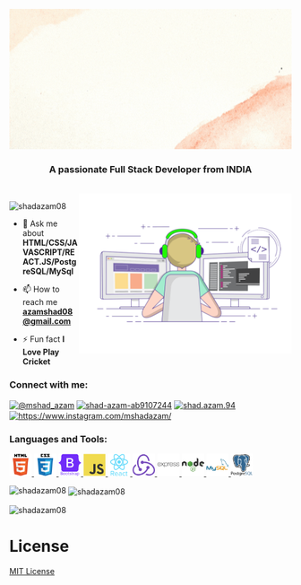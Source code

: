 <p align="center"><img alt="logo" src="./Shad Azam12.gif" width="2000" height="250"/></p>

<!--[![Typing SVG](https://readme-typing-svg.demolab.com/?lines=Hello,There!+👋;_I'm+Shad+Azam....;Nice+to+meet+you!&center=true&size=30)](https://git.io/typing-svg)-->

<!--<h1 align="center">
    <img src="https://readme-typing-svg.demolab.com/?lines=Hello,There!+👋; I'm+Shad+Azam....;Nice+to+meet+you!&center=true&size=30&color=ED47BD">
 
</h1>-->
<h3 align="center">A passionate Full Stack Developer from INDIA</h3><br/>

<img align="right" alt="coding" width="380" src="./programer.gif">

<p align="left"> <img src="https://komarev.com/ghpvc/?username=shadazam08&label=Profile%20views&color=0e75b6&style=flat" alt="shadazam08" /> </p>

<!-- - 🔭 I’m currently working on **Desktop Support(System Administrator)** -->

<!-- - 🌱 I’m currently learning **Full Stack Web Development** -->

- 💬 Ask me about **HTML/CSS/JAVASCRIPT/REACT.JS/PostgreSQL/MySql**

- 📫 How to reach me **azamshad08@gmail.com**

- ⚡ Fun fact **I Love Play Cricket**

<h3 align="left">Connect with me:</h3>
<p align="left">
<a href="https://twitter.com/@mshad_azam" target="blank"><img align="center" src="https://raw.githubusercontent.com/rahuldkjain/github-profile-readme-generator/master/src/images/icons/Social/twitter.svg" alt="@mshad_azam" height="30" width="40" /></a>
<a href="https://linkedin.com/in/shad-azam-ab9107244" target="blank"><img align="center" src="https://raw.githubusercontent.com/rahuldkjain/github-profile-readme-generator/master/src/images/icons/Social/linked-in-alt.svg" alt="shad-azam-ab9107244" height="30" width="40" /></a>
<!-- <a href="https://stackoverflow.com/users/https://stackoverflow.com/users/21696207/shad-azam" target="blank"><img align="center" src="https://raw.githubusercontent.com/rahuldkjain/github-profile-readme-generator/master/src/images/icons/Social/stack-overflow.svg" alt="https://stackoverflow.com/users/21696207/shad-azam" height="30" width="40" /></a> -->
<!-- <a href="https://codesandbox.com/https://codesandbox.io/u/shadazam08" target="blank"><img align="center" src="https://raw.githubusercontent.com/rahuldkjain/github-profile-readme-generator/master/src/images/icons/Social/codesandbox.svg" alt="https://codesandbox.io/u/shadazam08" height="30" width="40" /></a> -->
<a href="https://fb.com/shad.azam.94" target="blank"><img align="center" src="https://raw.githubusercontent.com/rahuldkjain/github-profile-readme-generator/master/src/images/icons/Social/facebook.svg" alt="shad.azam.94" height="30" width="40" /></a>
<a href="https://instagram.com/https://www.instagram.com/mshadazam/" target="blank"><img align="center" src="https://raw.githubusercontent.com/rahuldkjain/github-profile-readme-generator/master/src/images/icons/Social/instagram.svg" alt="https://www.instagram.com/mshadazam/" height="30" width="40" /></a>
<!-- <a href="https://www.youtube.com/c/https://www.youtube.com/@theshadazam/about" target="blank"><img align="center" src="https://raw.githubusercontent.com/rahuldkjain/github-profile-readme-generator/master/src/images/icons/Social/youtube.svg" alt="https://www.youtube.com/@theshadazam/about" height="30" width="40" /></a> -->
<!-- <a href="https://www.codechef.com/users/https://www.codechef.com/users/shadazam" target="blank"><img align="center" src="https://cdn.jsdelivr.net/npm/simple-icons@3.1.0/icons/codechef.svg" alt="https://www.codechef.com/users/shadazam" height="30" width="40" /></a> -->
<!-- <a href="https://www.leetcode.com/https://leetcode.com/shadazam/" target="blank"><img align="center" src="https://raw.githubusercontent.com/rahuldkjain/github-profile-readme-generator/master/src/images/icons/Social/leet-code.svg" alt="https://leetcode.com/shadazam/" height="30" width="40" /></a> -->
<!-- <a href="https://auth.geeksforgeeks.org/user/https://auth.geeksforgeeks.org/user/shadazam/" target="blank"><img align="center" src="https://raw.githubusercontent.com/rahuldkjain/github-profile-readme-generator/master/src/images/icons/Social/geeks-for-geeks.svg" alt="https://auth.geeksforgeeks.org/user/shadazam/" height="30" width="40" /></a> -->
</p>

<h3 align="left">Languages and Tools:</h3>
<p align="left">
    <a href="https://www.w3.org/html/" target="_blank" rel="noreferrer"> 
        <img src="https://raw.githubusercontent.com/devicons/devicon/master/icons/html5/html5-original-wordmark.svg" alt="html5" width="40" height="40"/> 
    </a> 
    <a href="https://www.w3schools.com/css/" target="_blank" rel="noreferrer"> 
        <img src="https://raw.githubusercontent.com/devicons/devicon/master/icons/css3/css3-original-wordmark.svg" alt="css3" width="40" height="40"/> 
    </a> 
    <a href="https://getbootstrap.com" target="_blank" rel="noreferrer"> 
        <img src="https://raw.githubusercontent.com/devicons/devicon/master/icons/bootstrap/bootstrap-plain-wordmark.svg" alt="bootstrap" width="40" height="40"/> 
    </a> 
    <a href="https://developer.mozilla.org/en-US/docs/Web/JavaScript" target="_blank" rel="noreferrer"> 
        <img src="https://raw.githubusercontent.com/devicons/devicon/master/icons/javascript/javascript-original.svg" alt="javascript" width="40" height="40"/> 
    </a>
    <a href="https://reactjs.org/" target="_blank" rel="noreferrer"> 
        <img src="https://raw.githubusercontent.com/devicons/devicon/master/icons/react/react-original-wordmark.svg" alt="react" width="40" height="40"/> 
    </a> 
    <a href="https://redux.js.org" target="_blank" rel="noreferrer"> 
        <img src="https://raw.githubusercontent.com/devicons/devicon/master/icons/redux/redux-original.svg" alt="redux" width="40" height="40"/> 
    </a> 
     <a href="https://expressjs.com" target="_blank" rel="noreferrer"> 
        <img src="https://raw.githubusercontent.com/devicons/devicon/master/icons/express/express-original-wordmark.svg" alt="express" width="40" height="40"/> 
    </a> 
    <a href="https://nodejs.org" target="_blank" rel="noreferrer"> 
        <img src="https://raw.githubusercontent.com/devicons/devicon/master/icons/nodejs/nodejs-original-wordmark.svg" alt="nodejs" width="40" height="40"/> 
    </a> 
    <a href="https://www.mysql.com/" target="_blank" rel="noreferrer"> 
        <img src="https://raw.githubusercontent.com/devicons/devicon/master/icons/mysql/mysql-original-wordmark.svg" alt="mysql" width="40" height="40"/> 
    </a> 
     <a href="https://www.postgresql.org/" target="_blank" rel="noreferrer"> 
        <img src="https://raw.githubusercontent.com/devicons/devicon/master/icons/postgresql/postgresql-original-wordmark.svg" alt="postgresql" width="40" height="40"/> 
    </a>
    <!--<a href="https://www.php.net" target="_blank" rel="noreferrer"> 
        <img src="https://raw.githubusercontent.com/devicons/devicon/master/icons/php/php-original.svg" alt="php" width="40" height="40"/> 
    </a>-->
    <!--<a href="https://firebase.google.com/" target="_blank" rel="noreferrer"> 
        <img src="https://www.vectorlogo.zone/logos/firebase/firebase-icon.svg" alt="firebase" width="40" height="40"/> 
    </a>-->
    <!--<a href="https://www.java.com" target="_blank" rel="noreferrer"> 
        <img src="https://raw.githubusercontent.com/devicons/devicon/master/icons/java/java-original.svg" alt="java" width="40" height="40"/> 
    </a>-->
    <!--<a href="https://www.mongodb.com/" target="_blank" rel="noreferrer"> 
        <img src="https://raw.githubusercontent.com/devicons/devicon/master/icons/mongodb/mongodb-original-wordmark.svg" alt="mongodb" width="40" height="40"/> 
    </a>-->
</p>

<p><img align="left" src="https://github-readme-stats.vercel.app/api/top-langs?username=shadazam08&show_icons=true&locale=en&layout=compact" alt="shadazam08" /></p>

<p>&nbsp;<img align="center" src="https://github-readme-stats.vercel.app/api?username=shadazam08&show_icons=true&locale=en" alt="shadazam08" /></p>

<p><img align="center" src="https://github-readme-streak-stats.herokuapp.com/?user=shadazam08&" alt="shadazam08" /></p>


# License
[MIT License](LICENSE)
